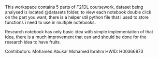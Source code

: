 
This workspace contains 5 parts of F21DL coursework, dataset being analysed is located @datasets folder, 
to view each notebook double click on the part you want, there is a helper util python file that i used to store functions i need to use in multiple notebooks.

Research notebook has only basic idea with simple implementation of that idea, there is a much improvement that can and should be done for the research idea to have fruits.


Contributors:
Mohamed Abukar Mohamed Ibrahm
HWID: H00366873
